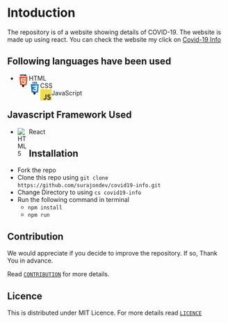 # Intoduction

The repository is of a website showing details of COVID-19. The website is made up using react. You  can check the website my click on [Covid-19 Info](https://surajondev.github.io/covid19-info/)

## Following languages have been used
- <img align="left" alt="HTML5" width="26px" src="https://raw.githubusercontent.com/github/explore/80688e429a7d4ef2fca1e82350fe8e3517d3494d/topics/html/html.png" /> HTML
- <img align="left" alt="CSS3" width="26px" src="https://raw.githubusercontent.com/github/explore/80688e429a7d4ef2fca1e82350fe8e3517d3494d/topics/css/css.png" /> CSS
- <img align="left" alt="JavaScript" width="26px" src="https://raw.githubusercontent.com/github/explore/80688e429a7d4ef2fca1e82350fe8e3517d3494d/topics/javascript/javascript.png" /> JavaScript

## Javascript Framework Used
- <img align="left" alt="HTML5" width="26px" src="https://www.iconfinder.com/data/icons/logos-3/600/React.js_logo-512.png" /> React


## Installation 
- Fork the repo
- Clone this repo using `git clone https://github.com/surajondev/covid19-info.git`
- Change Directory to using `cs covid19-info`
- Run the following command in terminal
  - `npm install`
  - `npm run`

## Contribution
We would appreciate if you decide to improve the repository.
If so, Thank You in advance.

Read [`CONTRIBUTION`](https://github.com/surajondev/covid19-info/blob/master/CONTRIBUTION.md) for more details.

## Licence
This is distributed under MIT Licence. For more details read [`LICENCE`](https://github.com/surajondev/covid19-info/blob/master/LICENSE)
